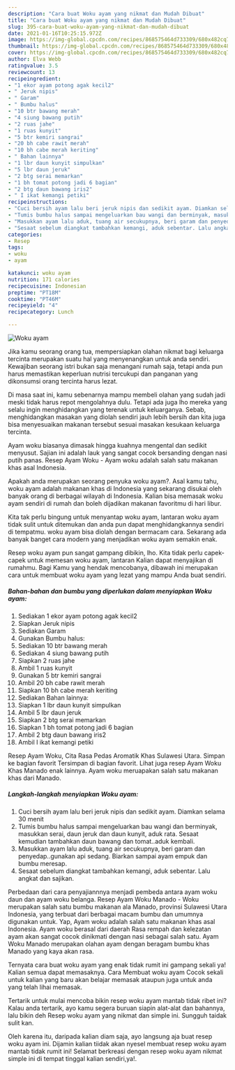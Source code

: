 ```yaml
---
description: "Cara buat Woku ayam yang nikmat dan Mudah Dibuat"
title: "Cara buat Woku ayam yang nikmat dan Mudah Dibuat"
slug: 395-cara-buat-woku-ayam-yang-nikmat-dan-mudah-dibuat
date: 2021-01-16T10:25:15.972Z
image: https://img-global.cpcdn.com/recipes/868575464d733309/680x482cq70/woku-ayam-foto-resep-utama.jpg
thumbnail: https://img-global.cpcdn.com/recipes/868575464d733309/680x482cq70/woku-ayam-foto-resep-utama.jpg
cover: https://img-global.cpcdn.com/recipes/868575464d733309/680x482cq70/woku-ayam-foto-resep-utama.jpg
author: Elva Webb
ratingvalue: 3.5
reviewcount: 13
recipeingredient:
- "1 ekor ayam potong agak kecil2"
- " Jeruk nipis"
- " Garam"
- " Bumbu halus"
- "10 btr bawang merah"
- "4 siung bawang putih"
- "2 ruas jahe"
- "1 ruas kunyit"
- "5 btr kemiri sangrai"
- "20 bh cabe rawit merah"
- "10 bh cabe merah keriting"
- " Bahan lainnya"
- "1 lbr daun kunyit simpulkan"
- "5 lbr daun jeruk"
- "2 btg serai memarkan"
- "1 bh tomat potong jadi 6 bagian"
- "2 btg daun bawang iris2"
- " I ikat kemangi petiki"
recipeinstructions:
- "Cuci bersih ayam lalu beri jeruk nipis dan sedikit ayam. Diamkan selama 30 menit"
- "Tumis bumbu halus sampai mengeluarkan bau wangi dan berminyak, masukkan serai, daun jeruk dan daun kunyit, aduk rata. Sesaat kemudian tambahkan daun bawang dan tomat..aduk kembali."
- "Masukkan ayam lalu aduk, tuang air secukupnya, beri garam dan penyedap..gunakan api sedang. Biarkan sampai ayam empuk dan bumbu meresap."
- "Sesaat sebelum diangkat tambahkan kemangi, aduk sebentar. Lalu angkat dan sajikan."
categories:
- Resep
tags:
- woku
- ayam

katakunci: woku ayam 
nutrition: 171 calories
recipecuisine: Indonesian
preptime: "PT18M"
cooktime: "PT46M"
recipeyield: "4"
recipecategory: Lunch

---
```



![Woku ayam](https://img-global.cpcdn.com/recipes/868575464d733309/680x482cq70/woku-ayam-foto-resep-utama.jpg)

Jika kamu seorang orang tua, mempersiapkan olahan nikmat bagi keluarga tercinta merupakan suatu hal yang menyenangkan untuk anda sendiri. Kewajiban seorang istri bukan saja menangani rumah saja, tetapi anda pun harus memastikan keperluan nutrisi tercukupi dan panganan yang dikonsumsi orang tercinta harus lezat.

Di masa  saat ini, kamu sebenarnya mampu membeli olahan yang sudah jadi meski tidak harus repot mengolahnya dulu. Tetapi ada juga lho mereka yang selalu ingin menghidangkan yang terenak untuk keluarganya. Sebab, menghidangkan masakan yang diolah sendiri jauh lebih bersih dan kita juga bisa menyesuaikan makanan tersebut sesuai masakan kesukaan keluarga tercinta. 

Ayam woku biasanya dimasak hingga kuahnya mengental dan sedikit menyusut. Sajian ini adalah lauk yang sangat cocok bersanding dengan nasi putih panas. Resep Ayam Woku - Ayam woku adalah salah satu makanan khas asal Indonesia.

Apakah anda merupakan seorang penyuka woku ayam?. Asal kamu tahu, woku ayam adalah makanan khas di Indonesia yang sekarang disukai oleh banyak orang di berbagai wilayah di Indonesia. Kalian bisa memasak woku ayam sendiri di rumah dan boleh dijadikan makanan favoritmu di hari libur.

Kita tak perlu bingung untuk menyantap woku ayam, lantaran woku ayam tidak sulit untuk ditemukan dan anda pun dapat menghidangkannya sendiri di tempatmu. woku ayam bisa diolah dengan bermacam cara. Sekarang ada banyak banget cara modern yang menjadikan woku ayam semakin enak.

Resep woku ayam pun sangat gampang dibikin, lho. Kita tidak perlu capek-capek untuk memesan woku ayam, lantaran Kalian dapat menyajikan di rumahmu. Bagi Kamu yang hendak mencobanya, dibawah ini merupakan cara untuk membuat woku ayam yang lezat yang mampu Anda buat sendiri.

<!--inarticleads1-->

##### Bahan-bahan dan bumbu yang diperlukan dalam menyiapkan Woku ayam:

1. Sediakan 1 ekor ayam potong agak kecil2
1. Siapkan  Jeruk nipis
1. Sediakan  Garam
1. Gunakan  Bumbu halus:
1. Sediakan 10 btr bawang merah
1. Sediakan 4 siung bawang putih
1. Siapkan 2 ruas jahe
1. Ambil 1 ruas kunyit
1. Gunakan 5 btr kemiri sangrai
1. Ambil 20 bh cabe rawit merah
1. Siapkan 10 bh cabe merah keriting
1. Sediakan  Bahan lainnya:
1. Siapkan 1 lbr daun kunyit simpulkan
1. Ambil 5 lbr daun jeruk
1. Siapkan 2 btg serai memarkan
1. Siapkan 1 bh tomat potong jadi 6 bagian
1. Ambil 2 btg daun bawang iris2
1. Ambil  I ikat kemangi petiki


Resep Ayam Woku, Cita Rasa Pedas Aromatik Khas Sulawesi Utara. Simpan ke bagian favorit Tersimpan di bagian favorit. Lihat juga resep Ayam Woku Khas Manado enak lainnya. Ayam woku meruapakan salah satu makanan khas dari Manado. 

<!--inarticleads2-->

##### Langkah-langkah menyiapkan Woku ayam:

1. Cuci bersih ayam lalu beri jeruk nipis dan sedikit ayam. Diamkan selama 30 menit
1. Tumis bumbu halus sampai mengeluarkan bau wangi dan berminyak, masukkan serai, daun jeruk dan daun kunyit, aduk rata. Sesaat kemudian tambahkan daun bawang dan tomat..aduk kembali.
1. Masukkan ayam lalu aduk, tuang air secukupnya, beri garam dan penyedap..gunakan api sedang. Biarkan sampai ayam empuk dan bumbu meresap.
1. Sesaat sebelum diangkat tambahkan kemangi, aduk sebentar. Lalu angkat dan sajikan.


Perbedaan dari cara penyajiannnya menjadi pembeda antara ayam woku daun dan ayam woku belanga. Resep Ayam Woku Manado - Woku merupakan salah satu bumbu makanan ala Manado, provinsi Sulawesi Utara Indonesia, yang terbuat dari berbagai macam bumbu dan umumnya digunakan untuk. Yap, Ayam woku adalah salah satu makanan khas asal Indonesia. Ayam woku berasal dari daerah Rasa rempah dan kelezatan ayam akan sangat cocok dinikmati dengan nasi sebagai salah satu. Ayam Woku Manado merupakan olahan ayam dengan beragam bumbu khas Manado yang kaya akan rasa. 

Ternyata cara buat woku ayam yang enak tidak rumit ini gampang sekali ya! Kalian semua dapat memasaknya. Cara Membuat woku ayam Cocok sekali untuk kalian yang baru akan belajar memasak ataupun juga untuk anda yang telah lihai memasak.

Tertarik untuk mulai mencoba bikin resep woku ayam mantab tidak ribet ini? Kalau anda tertarik, ayo kamu segera buruan siapin alat-alat dan bahannya, lalu bikin deh Resep woku ayam yang nikmat dan simple ini. Sungguh taidak sulit kan. 

Oleh karena itu, daripada kalian diam saja, ayo langsung aja buat resep woku ayam ini. Dijamin kalian tiidak akan nyesel membuat resep woku ayam mantab tidak rumit ini! Selamat berkreasi dengan resep woku ayam nikmat simple ini di tempat tinggal kalian sendiri,ya!.

